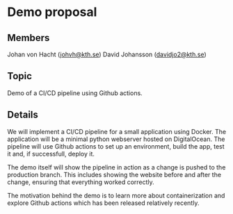 # Demo proposal

## Members

Johan von Hacht (johvh@kth.se)
David Johansson (davidjo2@kth.se)

## Topic

Demo of a CI/CD pipeline using Github actions.

## Details

We will implement a CI/CD pipeline for a small application using Docker. The application will be a minimal python webserver hosted on DigitalOcean. The pipeline will use Github actions to set up an environment, build the app, test it and, if successfull, deploy it. 

The demo itself will show the pipeline in action as a change is pushed to the production branch. This includes showing the website before and after the change, ensuring that everything worked correctly.

The motivation behind the demo is to learn more about containerization and explore Github actions which has been released relatively recently. 
